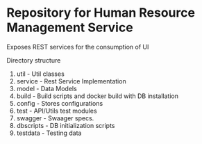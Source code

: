 # Repository for Human Resource Management Service 

Exposes REST services for the consumption of UI

Directory structure

1. util - Util classes
2. service - Rest Service Implementation
3. model - Data Models
4. build - Build scripts and docker build with DB installation
5. config - Stores configurations 
6. test - API/Utils test modules 
7. swagger - Swaager specs. 
8. dbscripts - DB initialization scripts
9. testdata - Testing data
